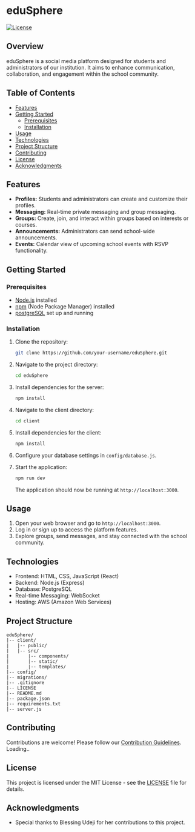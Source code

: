# eduSphere

[![License](https://img.shields.io/badge/license-MIT-blue.svg)](https://opensource.org/licenses/MIT)

## Overview

eduSphere is a social media platform designed for students and administrators of our institution. It aims to enhance communication, collaboration, and engagement within the school community.

## Table of Contents

- [Features](#features)
- [Getting Started](#getting-started)
  - [Prerequisites](#prerequisites)
  - [Installation](#installation)
- [Usage](#usage)
- [Technologies](#technologies)
- [Project Structure](#project-structure)
- [Contributing](#contributing)
- [License](#license)
- [Acknowledgments](#acknowledgments)

## Features

- **Profiles:** Students and administrators can create and customize their profiles.
- **Messaging:** Real-time private messaging and group messaging.
- **Groups:** Create, join, and interact within groups based on interests or courses.
- **Announcements:** Administrators can send school-wide announcements.
- **Events:** Calendar view of upcoming school events with RSVP functionality.

## Getting Started

### Prerequisites

- [Node.js](https://nodejs.org/) installed
- [npm](https://www.npmjs.com/) (Node Package Manager) installed
- [postgreSQL](https://www.postgresql.org/) set up and running

### Installation

1. Clone the repository:

   ```bash
   git clone https://github.com/your-username/eduSphere.git
   ```

2. Navigate to the project directory:

   ```bash
   cd eduSphere
   ```

3. Install dependencies for the server:

   ```bash
   npm install
   ```

4. Navigate to the client directory:

   ```bash
   cd client
   ```

5. Install dependencies for the client:

   ```bash
   npm install
   ```

6. Configure your database settings in `config/database.js`.

7. Start the application:

   ```bash
   npm run dev
   ```

   The application should now be running at `http://localhost:3000`.

## Usage

1. Open your web browser and go to `http://localhost:3000`.
2. Log in or sign up to access the platform features.
3. Explore groups, send messages, and stay connected with the school community.

## Technologies

- Frontend: HTML, CSS, JavaScript (React)
- Backend: Node.js (Express)
- Database: PostgreSQL
- Real-time Messaging: WebSocket
- Hosting: AWS (Amazon Web Services)

## Project Structure

```
eduSphere/
|-- client/
|   |-- public/
|   |-- src/
|       |-- components/
|       |-- static/
|       |-- templates/
|-- config/
|-- migrations/
|-- .gitignore
|-- LICENSE
|-- README.md
|-- package.json
|-- requirements.txt
|-- server.js
```

## Contributing

Contributions are welcome! Please follow our [Contribution Guidelines](CONTRIBUTING.md). Loading..

## License

This project is licensed under the MIT License - see the [LICENSE](LICENSE) file for details.

## Acknowledgments

- Special thanks to Blessing Udeji for her contributions to this project.
